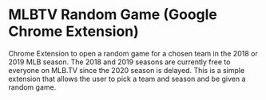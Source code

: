 # MLBTV Random Game (Google Chrome Extension)

Chrome Extension to open a random game for a chosen team in the 2018 or 2019 MLB season.
The 2018 and 2019 seasons are currently free to everyone on MLB.TV since the 2020 season is delayed. This is a simple extension that allows the user to pick a team and season and be given a random game.
